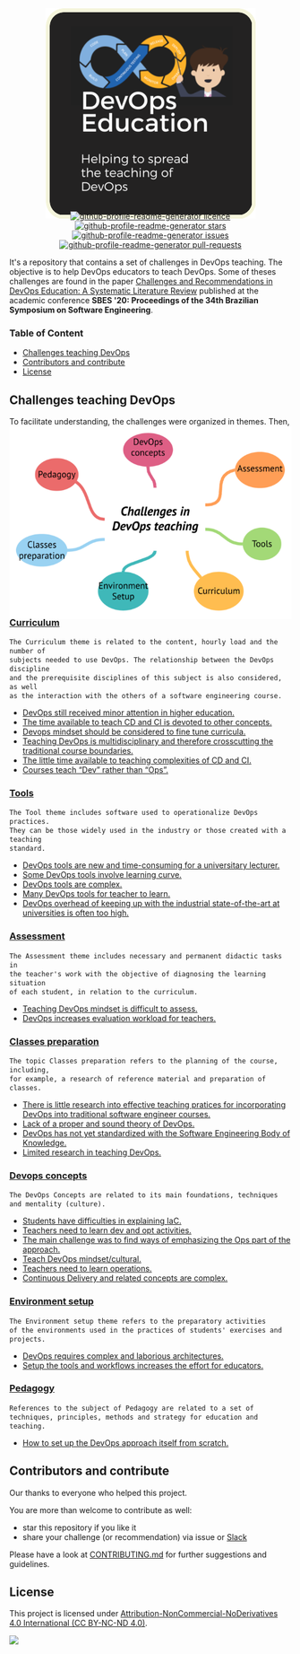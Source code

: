 
<p align="center"> 
  <img style="margin: -30px;" src="images/logo.png"   /> 
</p>

<p align="center">

<a href="https://github.com/devops-education/Challenges-in-Devops-Education/blob/master/LICENSE" target="blank">
<img src="https://img.shields.io/github/license/devops-education/Challenges-in-Devops-Education?style=flat-square" alt="github-profile-readme-generator licence" />
</a>
<a href="https://github.com/devops-education/Challenges-in-Devops-Education/stargazers" target="blank">
<img src="https://img.shields.io/github/stars/devops-education/Challenges-in-Devops-Education?style=flat-square" alt="github-profile-readme-generator stars"/>
</a>
<a href="https://github.com/devops-education/Challenges-in-Devops-Education/issues" target="blank">
<img src="https://img.shields.io/github/issues/devops-education/Challenges-in-Devops-Education?style=flat-square" alt="github-profile-readme-generator issues"/>
</a>
<a href="https://github.com/devops-education/Challenges-in-Devops-Education/pulls" target="blank">
<img src="https://img.shields.io/github/issues-pr/devops-education/Challenges-in-Devops-Education?style=flat-square" alt="github-profile-readme-generator pull-requests"/>
</a>
</p>


It's a repository that contains a set of challenges in DevOps teaching. The objective is to help DevOps educators to teach DevOps. Some of theses challenges are found in the paper [Challenges and Recommendations in DevOps Education: A Systematic Literature Review](https://dl.acm.org/doi/abs/10.1145/3422392.3422496) published at the academic conference **SBES '20: Proceedings of the 34th Brazilian Symposium on Software Engineering**. 

### Table of Content

- [Challenges teaching DevOps](#challenges-teaching-devops) 
- [Contributors and contribute](#contributors-and-contribute)
- [License](#license)

## Challenges teaching DevOps

To facilitate understanding, the challenges were organized in themes. Then, theses are the following themes:

<p align="center"> 
  <img style="margin: -30px;" src="images/concepts_map.png" /> 
</p>


### [Curriculum](https://github.com/devops-education/Challenges-in-Devops-Education/issues?q=is%3Aissue+is%3Aopen+label%3Acurriculum+label%3Achallenge-existed+)

```
The Curriculum theme is related to the content, hourly load and the number of 
subjects needed to use DevOps. The relationship between the DevOps discipline 
and the prerequisite disciplines of this subject is also considered, as well 
as the interaction with the others of a software engineering course.
```

- [DevOps still received minor attention in higher education.](https://github.com/devops-education/Challenges-in-Devops-Education/issues/3)
- [The time available to teach CD and CI is devoted to other concepts.](https://github.com/devops-education/Challenges-in-Devops-Education/issues/4)
- [Devops mindset should be considered to fine tune curricula.](https://github.com/devops-education/Challenges-in-Devops-Education/issues/5)
- [Teaching DevOps is multidisciplinary and therefore crosscutting the traditional course boundaries.](https://github.com/devops-education/Challenges-in-Devops-Education/issues/6)
- [The little time available to teaching complexities of CD and CI.](https://github.com/devops-education/Challenges-in-Devops-Education/issues/7)
- [Courses teach “Dev” rather than “Ops”.](https://github.com/devops-education/Challenges-in-Devops-Education/issues/8)

### [Tools](https://github.com/devops-education/Challenges-in-Devops-Education/issues?q=is%3Aissue+is%3Aopen+label%3Atools+label%3Achallenge-existed+)
```
The Tool theme includes software used to operationalize DevOps practices. 
They can be those widely used in the industry or those created with a teaching 
standard.
```

- [DevOps tools are new and time-consuming for a universitary lecturer.](https://github.com/devops-education/Challenges-in-Devops-Education/issues/9)
- [Some DevOps tools involve learning curve.](https://github.com/devops-education/Challenges-in-Devops-Education/issues/10)
- [DevOps tools are complex.](https://github.com/devops-education/Challenges-in-Devops-Education/issues/11)
- [Many DevOps tools for teacher to learn.](https://github.com/devops-education/Challenges-in-Devops-Education/issues/12)
- [DevOps overhead of keeping up with the industrial state-of-the-art at universities is often too high.](https://github.com/devops-education/Challenges-in-Devops-Education/issues/13)

### [Assessment](https://github.com/devops-education/Challenges-in-Devops-Education/issues?q=is%3Aissue+is%3Aopen+label%3Aassessment+label%3Achallenge-existed+)
```
The Assessment theme includes necessary and permanent didactic tasks in 
the teacher's work with the objective of diagnosing the learning situation 
of each student, in relation to the curriculum.
```
- [Teaching DevOps mindset is difficult to assess.](https://github.com/devops-education/Challenges-in-Devops-Education/issues/14)
- [DevOps increases evaluation workload for teachers.](https://github.com/devops-education/Challenges-in-Devops-Education/issues/15)

### [Classes preparation](https://github.com/devops-education/Challenges-in-Devops-Education/issues?q=is%3Aissue+is%3Aopen+label%3Aclasses-preparation+label%3Achallenge-existed+)
```
The topic Classes preparation refers to the planning of the course, including, 
for example, a research of reference material and preparation of classes.
```
- [There is little research into effective teaching pratices for incorporating DevOps into traditional software engineer courses.](https://github.com/devops-education/Challenges-in-Devops-Education/issues/16)
- [Lack of a proper and sound theory of DevOps.](https://github.com/devops-education/Challenges-in-Devops-Education/issues/17)
- [DevOps has not yet standardized with the Software Engineering Body of Knowledge.](https://github.com/devops-education/Challenges-in-Devops-Education/issues/18)
- [Limited research in teaching DevOps.](https://github.com/devops-education/Challenges-in-Devops-Education/issues/19)


### [Devops concepts](https://github.com/devops-education/Challenges-in-Devops-Education/issues?q=is%3Aissue+is%3Aopen+label%3Adevops-concepts+label%3Achallenge-existed+)
```
The DevOps Concepts are related to its main foundations, techniques 
and mentality (culture).
```

- [Students have difficulties in explaining IaC.](https://github.com/devops-education/Challenges-in-Devops-Education/issues/20)
- [Teachers need to learn dev and opt activities.](https://github.com/devops-education/Challenges-in-Devops-Education/issues/21)
- [The main challenge was to find ways of emphasizing the Ops part of the approach.](https://github.com/devops-education/Challenges-in-Devops-Education/issues/22)
- [Teach DevOps mindset/cultural.](https://github.com/devops-education/Challenges-in-Devops-Education/issues/23)
- [Teachers need to learn operations.](https://github.com/devops-education/Challenges-in-Devops-Education/issues/24)
- [Continuous Delivery and related concepts are complex.](https://github.com/devops-education/Challenges-in-Devops-Education/issues/25)

### [Environment setup](https://github.com/devops-education/Challenges-in-Devops-Education/issues?q=is%3Aissue+is%3Aopen+label%3Aenvironment-setup+label%3Achallenge-existed+)
```
The Environment setup theme refers to the preparatory activities 
of the environments used in the practices of students' exercises and projects.
```
- [DevOps requires complex and laborious architectures.](https://github.com/devops-education/Challenges-in-Devops-Education/issues/26)
- [Setup the tools and workflows increases the effort for educators.](https://github.com/devops-education/Challenges-in-Devops-Education/issues/27)

### [Pedagogy](https://github.com/devops-education/Challenges-in-Devops-Education/issues?q=is%3Aissue+is%3Aopen+label%3Apedagogy+label%3Achallenge-existed+)
```
References to the subject of Pedagogy are related to a set of
techniques, principles, methods and strategy for education and teaching.
```
- [How to set up the DevOps approach itself from scratch.](https://github.com/devops-education/Challenges-in-Devops-Education/issues/28)

## Contributors and contribute

Our thanks to everyone who helped this project.

You are more than welcome to contribute as well:

 - star this repository if you like it
 - share your challenge (or recommendation) via issue or [Slack](https://devops-education.slack.com/archives/C01RJV66G4V)
 
Please have a look at [CONTRIBUTING.md](https://github.com/devops-education/Challenges-in-Devops-Education/blob/main/CONTRIBUTING.md) for further suggestions and guidelines.

## License

This project is licensed under [Attribution-NonCommercial-NoDerivatives 4.0 International (CC BY-NC-ND 4.0)](http://creativecommons.org/licenses/by-nc-nd/4.0/).

![](https://i.creativecommons.org/l/by-nc-nd/4.0/88x31.png)



